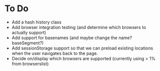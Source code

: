 # To Do

* Add a hash history class
* Add browser integration testing (and determine which browsers to actually support)
* Add support for basenames (and maybe change the name? baseSegment?)
* Add sessionStorage support so that we can preload existing locations when the user navigates
  back to the page.
* Decide on/display which browsers are supported (currently using > 1% from browserslist)
